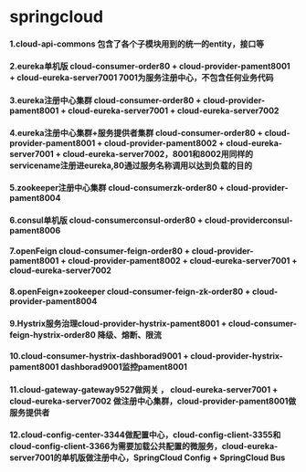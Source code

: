 # springcloud
#### 1.cloud-api-commons 包含了各个子模块用到的统一的entity，接口等
#### 2.eureka单机版 cloud-consumer-order80 + cloud-provider-pament8001 + cloud-eureka-server7001 7001为服务注册中心，不包含任何业务代码
#### 3.eureka注册中心集群 cloud-consumer-order80 + cloud-provider-pament8001  + cloud-eureka-server7001  + cloud-eureka-server7002
#### 4.eureka注册中心集群+服务提供者集群 cloud-consumer-order80 + cloud-provider-pament8001 + cloud-provider-pament8002  + cloud-eureka-server7001  + cloud-eureka-server7002，8001和8002用同样的servicename注册进eureka,80通过服务名称调用以达到负载的目的
#### 5.zookeeper注册中心集群 cloud-consumerzk-order80 + cloud-provider-pament8004
#### 6.consul单机版 cloud-consumerconsul-order80 + cloud-providerconsul-pament8006
#### 7.openFeign cloud-consumer-feign-order80 + cloud-provider-pament8001 + cloud-provider-pament8002 + cloud-eureka-server7001 + cloud-eureka-server7002
#### 8.openFeign+zookeeper cloud-consumer-feign-zk-order80 + cloud-provider-pament8004 
#### 9.Hystrix服务治理cloud-provider-hystrix-pament8001 + cloud-consumer-feign-hystrix-order80 降级、熔断、限流
#### 10.cloud-consumer-hystrix-dashborad9001 + cloud-provider-hystrix-pament8001 dashborad9001监控pament8001
#### 11.cloud-gateway-gateway9527做网关 ， cloud-eureka-server7001 + cloud-eureka-server7002 做注册中心集群，cloud-provider-pament8001做服务提供者
#### 12.cloud-config-center-3344做配置中心，cloud-config-client-3355和cloud-config-client-3366为需要加载公共配置的微服务，cloud-eureka-server7001的单机版做注册中心，SpringCloud Config + SpringCloud Bus